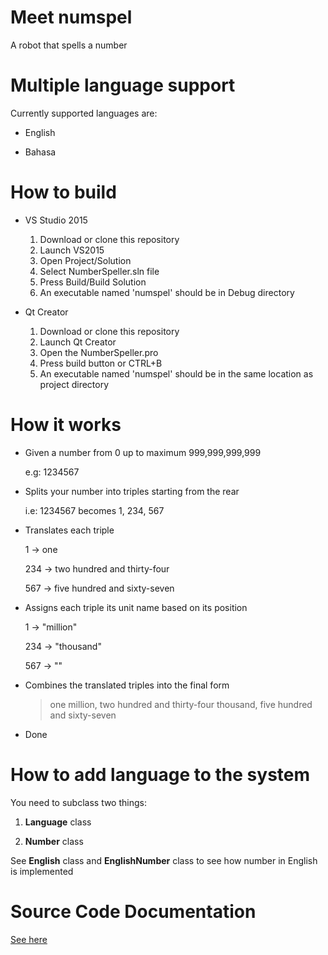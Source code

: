 # Meet numspel
A robot that spells a number

# Multiple language support
Currently supported languages are:

- English

- Bahasa

# How to build
- VS Studio 2015

  1. Download or clone this repository
  2. Launch VS2015
  3. Open Project/Solution
  4. Select NumberSpeller.sln file 
  5. Press Build/Build Solution
  6. An executable named 'numspel' should be in Debug directory
  

- Qt Creator
  1. Download or clone this repository
  2. Launch Qt Creator
  3. Open the NumberSpeller.pro
  4. Press build button or CTRL+B
  5. An executable named 'numspel' should be in the same location as project directory


  

# How it works
- Given a number from 0 up to maximum 999,999,999,999

  e.g: 1234567
  
- Splits your number into triples starting from the rear

  i.e: 1234567 becomes 1, 234, 567
  
- Translates each triple

  1   -> one

  234 -> two hundred and thirty-four

  567 -> five hundred and sixty-seven
  
- Assigns each triple its unit name based on its position

  1   -> "million"

  234 -> "thousand"

  567 -> ""
  
- Combines the translated triples into the final form

  > one million, two hundred and thirty-four thousand, five hundred and sixty-seven

- Done

# How to add language to the system
  You need to subclass two things:
  
  1. **Language** class  
  
  2. **Number** class  
  
  

  See **English** class and **EnglishNumber** class to see how number in English is implemented
  
# Source Code Documentation
 [See here](doc/html/annotated.html)
